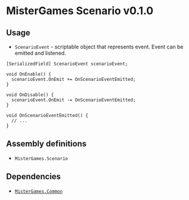 # MisterGames Scenario v0.1.0

## Usage
- `ScenarioEvent` - scriptable object that represents event. Event can be emitted and listened.
```
[SerializedField] ScenarioEvent scenarioEvent;

void OnEnable() {
  scenarioEvent.OnEmit += OnScenarioEventEmitted;
}

void OnDisable() {
  scenarioEvent.OnEmit -= OnScenarioEventEmitted;
}

void OnScenarioEventEmitted() {
  // ...
}
```

## Assembly definitions
- `MisterGames.Scenario`

## Dependencies
- [`MisterGames.Common`](https://github.com/theverymistergames/unity-common/tree/master/Common)
